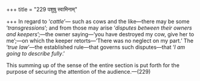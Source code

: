 +++
title = "229 पशुषु स्वामिनाम्"

+++
In regard to ‘*cattle*’— such as cows and the like—there may be some
‘*transgressions*’; and from those may arise ‘*disputes between their
owners and keepers*’;—the owner saying—‘you have destroyed my cow, give
her to me’;—on which the keeper retorts—‘There was no neglect on my
part.’ The ‘*true law*’—the established rule—that governs such
disputes—that ‘*I am going to describe fully*.’

This summing up of the sense of the entire section is put forth for the
purpose of securing the attention of the audience.—(229)


